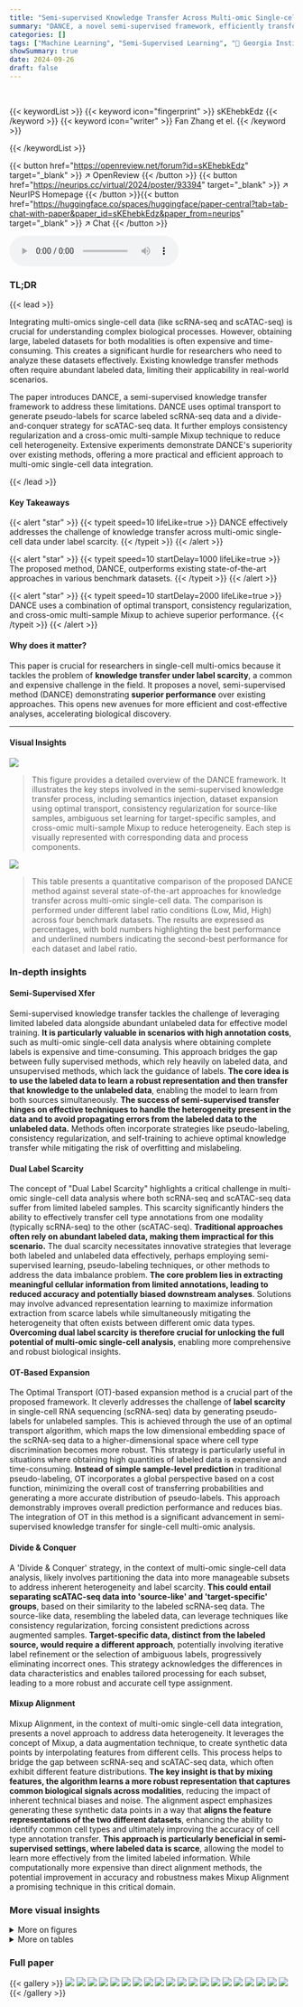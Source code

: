 ```yaml
---
title: "Semi-supervised Knowledge Transfer Across Multi-omic Single-cell Data"
summary: "DANCE, a novel semi-supervised framework, efficiently transfers cell types across multi-omic single-cell data even with limited labeled samples, outperforming current state-of-the-art methods."
categories: []
tags: ["Machine Learning", "Semi-Supervised Learning", "🏢 Georgia Institute of Technology",]
showSummary: true
date: 2024-09-26
draft: false
---
```


<br>

{{< keywordList >}}
{{< keyword icon="fingerprint" >}} sKEhebkEdz {{< /keyword >}}
{{< keyword icon="writer" >}} Fan Zhang et el. {{< /keyword >}}
 
{{< /keywordList >}}

{{< button href="https://openreview.net/forum?id=sKEhebkEdz" target="_blank" >}}
↗ OpenReview
{{< /button >}}
{{< button href="https://neurips.cc/virtual/2024/poster/93394" target="_blank" >}}
↗ NeurIPS Homepage
{{< /button >}}{{< button href="https://huggingface.co/spaces/huggingface/paper-central?tab=tab-chat-with-paper&paper_id=sKEhebkEdz&paper_from=neurips" target="_blank" >}}
↗ Chat
{{< /button >}}



<audio controls>
    <source src="https://ai-paper-reviewer.com/sKEhebkEdz/podcast.wav" type="audio/wav">
    Your browser does not support the audio element.
</audio>


### TL;DR


{{< lead >}}

Integrating multi-omics single-cell data (like scRNA-seq and scATAC-seq) is crucial for understanding complex biological processes. However, obtaining large, labeled datasets for both modalities is often expensive and time-consuming.  This creates a significant hurdle for researchers who need to analyze these datasets effectively. Existing knowledge transfer methods often require abundant labeled data, limiting their applicability in real-world scenarios.

The paper introduces DANCE, a semi-supervised knowledge transfer framework to address these limitations. DANCE uses optimal transport to generate pseudo-labels for scarce labeled scRNA-seq data and a divide-and-conquer strategy for scATAC-seq data.  It further employs consistency regularization and a cross-omic multi-sample Mixup technique to reduce cell heterogeneity. Extensive experiments demonstrate DANCE's superiority over existing methods, offering a more practical and efficient approach to multi-omic single-cell data integration.

{{< /lead >}}


#### Key Takeaways

{{< alert "star" >}}
{{< typeit speed=10 lifeLike=true >}} DANCE effectively addresses the challenge of knowledge transfer across multi-omic single-cell data under label scarcity. {{< /typeit >}}
{{< /alert >}}

{{< alert "star" >}}
{{< typeit speed=10 startDelay=1000 lifeLike=true >}} The proposed method, DANCE, outperforms existing state-of-the-art approaches in various benchmark datasets. {{< /typeit >}}
{{< /alert >}}

{{< alert "star" >}}
{{< typeit speed=10 startDelay=2000 lifeLike=true >}} DANCE uses a combination of optimal transport, consistency regularization, and cross-omic multi-sample Mixup to achieve superior performance. {{< /typeit >}}
{{< /alert >}}

#### Why does it matter?
This paper is crucial for researchers in single-cell multi-omics because it tackles the problem of **knowledge transfer under label scarcity**, a common and expensive challenge in the field.  It proposes a novel, semi-supervised method (DANCE) demonstrating **superior performance** over existing approaches. This opens new avenues for more efficient and cost-effective analyses, accelerating biological discovery.

------
#### Visual Insights



![](https://ai-paper-reviewer.com/sKEhebkEdz/figures_2_1.jpg)

> This figure provides a detailed overview of the DANCE framework. It illustrates the key steps involved in the semi-supervised knowledge transfer process, including semantics injection, dataset expansion using optimal transport, consistency regularization for source-like samples, ambiguous set learning for target-specific samples, and cross-omic multi-sample Mixup to reduce heterogeneity. Each step is visually represented with corresponding data and process components.





![](https://ai-paper-reviewer.com/sKEhebkEdz/tables_7_1.jpg)

> This table presents a quantitative comparison of the proposed DANCE method against several state-of-the-art approaches for knowledge transfer across multi-omic single-cell data.  The comparison is performed under different label ratio conditions (Low, Mid, High) across four benchmark datasets.  The results are expressed as percentages, with bold numbers highlighting the best performance and underlined numbers indicating the second-best performance for each dataset and label ratio.





### In-depth insights


#### Semi-Supervised Xfer
Semi-supervised knowledge transfer tackles the challenge of leveraging limited labeled data alongside abundant unlabeled data for effective model training.  **It is particularly valuable in scenarios with high annotation costs**, such as multi-omic single-cell data analysis where obtaining complete labels is expensive and time-consuming.  This approach bridges the gap between fully supervised methods, which rely heavily on labeled data, and unsupervised methods, which lack the guidance of labels.  **The core idea is to use the labeled data to learn a robust representation and then transfer that knowledge to the unlabeled data**, enabling the model to learn from both sources simultaneously.  **The success of semi-supervised transfer hinges on effective techniques to handle the heterogeneity present in the data and to avoid propagating errors from the labeled data to the unlabeled data.**  Methods often incorporate strategies like pseudo-labeling, consistency regularization, and self-training to achieve optimal knowledge transfer while mitigating the risk of overfitting and mislabeling.

#### Dual Label Scarcity
The concept of "Dual Label Scarcity" highlights a critical challenge in multi-omic single-cell data analysis where both scRNA-seq and scATAC-seq data suffer from limited labeled samples.  This scarcity significantly hinders the ability to effectively transfer cell type annotations from one modality (typically scRNA-seq) to the other (scATAC-seq). **Traditional approaches often rely on abundant labeled data, making them impractical for this scenario.** The dual scarcity necessitates innovative strategies that leverage both labeled and unlabeled data effectively, perhaps employing semi-supervised learning, pseudo-labeling techniques, or other methods to address the data imbalance problem.  **The core problem lies in extracting meaningful cellular information from limited annotations, leading to reduced accuracy and potentially biased downstream analyses**. Solutions may involve advanced representation learning to maximize information extraction from scarce labels while simultaneously mitigating the heterogeneity that often exists between different omic data types.  **Overcoming dual label scarcity is therefore crucial for unlocking the full potential of multi-omic single-cell analysis**, enabling more comprehensive and robust biological insights.

#### OT-Based Expansion
The Optimal Transport (OT)-based expansion method is a crucial part of the proposed framework.  It cleverly addresses the challenge of **label scarcity** in single-cell RNA sequencing (scRNA-seq) data by generating pseudo-labels for unlabeled samples. This is achieved through the use of an optimal transport algorithm, which maps the low dimensional embedding space of the scRNA-seq data to a higher-dimensional space where cell type discrimination becomes more robust.  This strategy is particularly useful in situations where obtaining high quantities of labeled data is expensive and time-consuming. **Instead of simple sample-level prediction** in traditional pseudo-labeling, OT incorporates a global perspective based on a cost function, minimizing the overall cost of transferring probabilities and generating a more accurate distribution of pseudo-labels.  This approach demonstrably improves overall prediction performance and reduces bias. The integration of OT in this method is a significant advancement in semi-supervised knowledge transfer for single-cell multi-omic analysis.

#### Divide & Conquer
A 'Divide & Conquer' strategy, in the context of multi-omic single-cell data analysis, likely involves partitioning the data into more manageable subsets to address inherent heterogeneity and label scarcity.  **This could entail separating scATAC-seq data into 'source-like' and 'target-specific' groups**, based on their similarity to the labeled scRNA-seq data. The source-like data, resembling the labeled data, can leverage techniques like consistency regularization, forcing consistent predictions across augmented samples.  **Target-specific data, distinct from the labeled source, would require a different approach**, potentially involving iterative label refinement or the selection of ambiguous labels, progressively eliminating incorrect ones. This strategy acknowledges the differences in data characteristics and enables tailored processing for each subset, leading to a more robust and accurate cell type assignment.

#### Mixup Alignment
Mixup Alignment, in the context of multi-omic single-cell data integration, presents a novel approach to address data heterogeneity.  It leverages the concept of Mixup, a data augmentation technique, to create synthetic data points by interpolating features from different cells. This process helps to bridge the gap between scRNA-seq and scATAC-seq data, which often exhibit different feature distributions. **The key insight is that by mixing features, the algorithm learns a more robust representation that captures common biological signals across modalities**, reducing the impact of inherent technical biases and noise. The alignment aspect emphasizes generating these synthetic data points in a way that **aligns the feature representations of the two different datasets**, enhancing the ability to identify common cell types and ultimately improving the accuracy of cell type annotation transfer.  **This approach is particularly beneficial in semi-supervised settings, where labeled data is scarce**, allowing the model to learn more effectively from the limited labeled information.  While computationally more expensive than direct alignment methods, the potential improvement in accuracy and robustness makes Mixup Alignment a promising technique in this critical domain.


### More visual insights

<details>
<summary>More on figures
</summary>


![](https://ai-paper-reviewer.com/sKEhebkEdz/figures_8_1.jpg)

> This figure provides a visual overview of the DANCE framework.  It shows the different steps involved in the process: injecting semantics from labeled scRNA-seq data, expanding the dataset using optimal transport-based pseudo-labeling, employing consistency regularization and ambiguous set learning for scATAC-seq data (divided into source-like and target-specific samples), and finally using cross-omic multi-sample Mixup to address cell heterogeneity. Each step is represented visually, making it easier to understand the overall workflow of the proposed method.


![](https://ai-paper-reviewer.com/sKEhebkEdz/figures_19_1.jpg)

> This figure presents a flowchart illustrating the DANCE framework.  It shows the process of injecting semantics from labeled scRNA-seq data, expanding the dataset using optimal transport, and handling scATAC-seq data through a divide-and-conquer strategy (source-like vs. target-specific samples).  Consistency regularization and ambiguous label learning are applied to the respective sample types, and cross-omic multi-sample Mixup is used to reduce cell heterogeneity.


![](https://ai-paper-reviewer.com/sKEhebkEdz/figures_19_2.jpg)

> This figure illustrates the DANCE framework. It starts with labeled scRNA-seq data to inject semantics.  It uses optimal transport for pseudo-labeling of unlabeled scRNA-seq data and expands the dataset.  The scATAC-seq data is divided into source-like and target-specific data.  Consistency regularization is applied to source-like samples while target-specific samples undergo ambiguous set learning.  Finally, cross-omic multi-sample mixup is used to reduce cell heterogeneity, ultimately improving cell type transfer from scRNA-seq to scATAC-seq data.


![](https://ai-paper-reviewer.com/sKEhebkEdz/figures_19_3.jpg)

> This figure provides a visual overview of the DANCE framework. It illustrates the different stages of the process, starting from semantics injection and dataset expansion using optimal transport, to the divide-and-conquer strategy for handling source-like and target-specific scATAC-seq data, and finally, the application of cross-omic multi-sample Mixup to reduce cell heterogeneity. Each stage is represented by a distinct block in the diagram, showing the flow of data and the key operations involved.


![](https://ai-paper-reviewer.com/sKEhebkEdz/figures_20_1.jpg)

> This figure provides a visual overview of the DANCE framework. It illustrates the different steps involved in the process, starting with semantics injection and dataset expansion using labeled scRNA-seq data and optimal transport.  The framework then uses a divide-and-conquer strategy for scATAC-seq data, employing consistency regularization and ambiguous set learning for different subsets of the data. Finally, it utilizes cross-omic multi-sample Mixup to reduce cell heterogeneity.


![](https://ai-paper-reviewer.com/sKEhebkEdz/figures_20_2.jpg)

> This figure provides a visual overview of the DANCE framework's workflow. It begins by using labeled scRNA-seq data to inject semantic knowledge into the model. It addresses the challenge of label scarcity by expanding the scRNA-seq dataset using optimal transport (OT) to generate pseudo-labels. The scATAC-seq data is then divided into source-like and target-specific subsets, and different methods are applied for each subset. The source-like samples utilize consistency regularization with random perturbations, while the target-specific samples use an iterative approach to eliminate incorrect labels. Finally, to mitigate the cell heterogeneity between the two datasets, a cross-omic multi-sample mixup technique is employed. This creates virtual samples that bridge the gap between the data modalities, leading to a more robust and accurate cell type transfer.


![](https://ai-paper-reviewer.com/sKEhebkEdz/figures_21_1.jpg)

> This figure provides a visual overview of the DANCE framework. It illustrates the main steps involved in the semi-supervised knowledge transfer process.  It starts with labeled scRNA-seq data, uses optimal transport for pseudo-labeling, and then employs consistency regularization and ambiguous set learning for the scATAC-seq data. Finally, it utilizes cross-omic multi-sample Mixup to reduce heterogeneity.


![](https://ai-paper-reviewer.com/sKEhebkEdz/figures_21_2.jpg)

> This figure shows the results of several experiments to evaluate the performance of the proposed method. (a) shows the sensitivity analysis of the hyperparameters k and λ. (b) shows the t-SNE visualization of the two modalities with a high label ratio. (c) shows the A-distance comparison with different label ratios. The results indicate that the proposed method is robust and effective in reducing cell heterogeneity.


</details>




<details>
<summary>More on tables
</summary>


![](https://ai-paper-reviewer.com/sKEhebkEdz/tables_8_1.jpg)
> This table presents the results of ablation studies performed on the proposed DANCE model.  By removing different components of the model (Optimal Transport, source-like sample learning, target-specific sample learning, and cross-omic multi-sample mixup), the impact of each component on the overall performance is evaluated across different datasets and label ratios (low, mid, high). The 'Full Model' row shows the performance of the complete DANCE model, serving as a benchmark.

![](https://ai-paper-reviewer.com/sKEhebkEdz/tables_18_1.jpg)
> This table shows the details of the datasets used in the experiments, including the source data type, source data size, target data type, target data size, the number of cell types, and the sequence length for each dataset.  The datasets include various combinations of scRNA-seq and scATAC-seq or scRNA-seq and snmC data, with varying numbers of cells and sequence lengths.  This information is crucial for understanding the scope and reproducibility of the experimental results.

![](https://ai-paper-reviewer.com/sKEhebkEdz/tables_20_1.jpg)
> This table presents the results of a sensitivity analysis performed to evaluate the impact of the hyperparameter σ on the performance of the proposed method. The analysis was conducted on two different datasets, CITE-ASAP and snRNA_10X_v3_A-ATAC, each with different values of σ (5, 10, 15, 20). The results indicate that the model's performance is relatively stable across different values of σ, showing its robustness to changes in this hyperparameter.

![](https://ai-paper-reviewer.com/sKEhebkEdz/tables_22_1.jpg)
> This table shows the results of a sensitivity analysis on the hyperparameter τ.  The analysis was performed on the CITE-ASAP and snRNA_10X_v3_A-ATAC datasets.  Different values of τ (0.8, 0.85, 0.9, 0.95) were tested and the corresponding accuracy is reported. The purpose of this analysis was to determine the sensitivity of the model's performance to changes in τ, and to identify an optimal value for this parameter. 

![](https://ai-paper-reviewer.com/sKEhebkEdz/tables_22_2.jpg)
> This table presents the results of an ablation study analyzing the sensitivity of the proposed DANCE model's performance to variations in the threshold parameter μ.  The study was conducted on two datasets: CITE-ASAP and snRNA_10X_v3_A-ATAC.  The table shows that the model's performance is relatively stable across different values of μ, with peak performance observed around 1e-3. This suggests that DANCE is not overly sensitive to the choice of μ, enhancing its robustness and practical applicability.

![](https://ai-paper-reviewer.com/sKEhebkEdz/tables_22_3.jpg)
> This table presents the ablation study results focusing on the impact of the Optimal Transport (OT)-based strategy when applied to target scATAC-seq data. It compares the performance of the model with and without the OT strategy across different label ratios (Low, Mid, High), demonstrating the effectiveness of the OT-based approach for improving the accuracy of cell type prediction in scATAC-seq data.

![](https://ai-paper-reviewer.com/sKEhebkEdz/tables_22_4.jpg)
> This table compares the accuracy of pseudo-labeling for unlabeled scRNA-seq data and source-like scATAC-seq data across different label ratios (Low, Mid, High).  It demonstrates that the pseudo-labeling accuracies are quite similar between the two types of data, supporting the effectiveness of the proposed method's approach to handling label scarcity in both datasets.

![](https://ai-paper-reviewer.com/sKEhebkEdz/tables_22_5.jpg)
> This table presents a comparison of the performance of several methods when transferring cell types from scATAC-seq data to scRNA-seq data.  The results show the accuracy of each method under different label ratios (Low, Mid, High).  The 'Ours' method consistently outperforms all the other methods.

![](https://ai-paper-reviewer.com/sKEhebkEdz/tables_23_1.jpg)
> This table compares the memory cost and training time per epoch for four different methods: scJoint, scBridge, scNCL, and the proposed method (Ours).  The accuracy achieved by each method is also shown.  The proposed method demonstrates comparable efficiency to the other methods while achieving significantly higher accuracy.

![](https://ai-paper-reviewer.com/sKEhebkEdz/tables_23_2.jpg)
> This table presents the ablation study results for the proposed DANCE model. It shows the performance of DANCE when different components are removed to assess their individual contributions. The results are presented for different label ratios (low, mid, and high) on multiple datasets.  The table helps determine the importance of each module within the DANCE framework.

![](https://ai-paper-reviewer.com/sKEhebkEdz/tables_23_3.jpg)
> This table presents the performance comparison of different methods (scJoint, scBridge, scNCL, and the proposed DANCE method) on the full MouseAtlas dataset.  The results are shown for different label ratios (Low, Mid, High), indicating the accuracy of cell type prediction under varying amounts of labeled data. The table highlights the performance gains achieved by DANCE method compared to existing state-of-the-art approaches across different label ratio settings.

![](https://ai-paper-reviewer.com/sKEhebkEdz/tables_24_1.jpg)
> This table presents the quantitative results of the proposed DANCE framework and several state-of-the-art methods on real-world scenarios.  It shows the performance (accuracy in %) achieved when transferring cell type knowledge from labeled and unlabeled scRNA-seq data to scATAC-seq data. The results demonstrate DANCE's superior performance in realistic settings where only a limited amount of labeled data is available.

</details>




### Full paper

{{< gallery >}}
<img src="https://ai-paper-reviewer.com/sKEhebkEdz/1.png" class="grid-w50 md:grid-w33 xl:grid-w25" />
<img src="https://ai-paper-reviewer.com/sKEhebkEdz/2.png" class="grid-w50 md:grid-w33 xl:grid-w25" />
<img src="https://ai-paper-reviewer.com/sKEhebkEdz/3.png" class="grid-w50 md:grid-w33 xl:grid-w25" />
<img src="https://ai-paper-reviewer.com/sKEhebkEdz/4.png" class="grid-w50 md:grid-w33 xl:grid-w25" />
<img src="https://ai-paper-reviewer.com/sKEhebkEdz/5.png" class="grid-w50 md:grid-w33 xl:grid-w25" />
<img src="https://ai-paper-reviewer.com/sKEhebkEdz/6.png" class="grid-w50 md:grid-w33 xl:grid-w25" />
<img src="https://ai-paper-reviewer.com/sKEhebkEdz/7.png" class="grid-w50 md:grid-w33 xl:grid-w25" />
<img src="https://ai-paper-reviewer.com/sKEhebkEdz/8.png" class="grid-w50 md:grid-w33 xl:grid-w25" />
<img src="https://ai-paper-reviewer.com/sKEhebkEdz/9.png" class="grid-w50 md:grid-w33 xl:grid-w25" />
<img src="https://ai-paper-reviewer.com/sKEhebkEdz/10.png" class="grid-w50 md:grid-w33 xl:grid-w25" />
<img src="https://ai-paper-reviewer.com/sKEhebkEdz/11.png" class="grid-w50 md:grid-w33 xl:grid-w25" />
<img src="https://ai-paper-reviewer.com/sKEhebkEdz/12.png" class="grid-w50 md:grid-w33 xl:grid-w25" />
<img src="https://ai-paper-reviewer.com/sKEhebkEdz/13.png" class="grid-w50 md:grid-w33 xl:grid-w25" />
<img src="https://ai-paper-reviewer.com/sKEhebkEdz/14.png" class="grid-w50 md:grid-w33 xl:grid-w25" />
<img src="https://ai-paper-reviewer.com/sKEhebkEdz/15.png" class="grid-w50 md:grid-w33 xl:grid-w25" />
<img src="https://ai-paper-reviewer.com/sKEhebkEdz/16.png" class="grid-w50 md:grid-w33 xl:grid-w25" />
<img src="https://ai-paper-reviewer.com/sKEhebkEdz/17.png" class="grid-w50 md:grid-w33 xl:grid-w25" />
<img src="https://ai-paper-reviewer.com/sKEhebkEdz/18.png" class="grid-w50 md:grid-w33 xl:grid-w25" />
<img src="https://ai-paper-reviewer.com/sKEhebkEdz/19.png" class="grid-w50 md:grid-w33 xl:grid-w25" />
<img src="https://ai-paper-reviewer.com/sKEhebkEdz/20.png" class="grid-w50 md:grid-w33 xl:grid-w25" />
{{< /gallery >}}